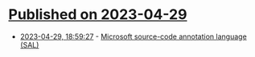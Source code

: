 # [Published on 2023-04-29](index.md)

* [2023-04-29, 18:59:27](https://lobste.rs/s/jmu8pp/microsoft_source_code_annotation) - [Microsoft source-code annotation language (SAL)](https://learn.microsoft.com/en-us/cpp/code-quality/understanding-sal?view=msvc-170)
